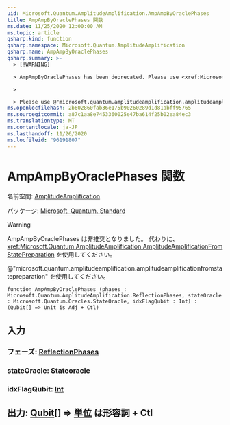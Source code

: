 ```yaml
---
uid: Microsoft.Quantum.AmplitudeAmplification.AmpAmpByOraclePhases
title: AmpAmpByOraclePhases 関数
ms.date: 11/25/2020 12:00:00 AM
ms.topic: article
qsharp.kind: function
qsharp.namespace: Microsoft.Quantum.AmplitudeAmplification
qsharp.name: AmpAmpByOraclePhases
qsharp.summary: >-
  > [!WARNING]

  > AmpAmpByOraclePhases has been deprecated. Please use <xref:Microsoft.Quantum.AmplitudeAmplification.AmplitudeAmplificationFromStatePreparation> instead.

  >

  > Please use @"microsoft.quantum.amplitudeamplification.amplitudeamplificationfromstatepreparation".
ms.openlocfilehash: 2b602860fab36e175b90260289d1d81abff95765
ms.sourcegitcommit: a87c1aa8e7453360025e47ba614f25b02ea84ec3
ms.translationtype: MT
ms.contentlocale: ja-JP
ms.lasthandoff: 11/26/2020
ms.locfileid: "96191807"
---
```

# <a name="ampampbyoraclephases-function"></a>AmpAmpByOraclePhases 関数

名前空間: [AmplitudeAmplification](xref:Microsoft.Quantum.AmplitudeAmplification)

パッケージ: [Microsoft. Quantum. Standard](https://nuget.org/packages/Microsoft.Quantum.Standard)


> [!WARNING]
> AmpAmpByOraclePhases は非推奨となりました。 代わりに、<xref:Microsoft.Quantum.AmplitudeAmplification.AmplitudeAmplificationFromStatePreparation> を使用してください。
>
> @"microsoft.quantum.amplitudeamplification.amplitudeamplificationfromstatepreparation" を使用してください。



```qsharp
function AmpAmpByOraclePhases (phases : Microsoft.Quantum.AmplitudeAmplification.ReflectionPhases, stateOracle : Microsoft.Quantum.Oracles.StateOracle, idxFlagQubit : Int) : (Qubit[] => Unit is Adj + Ctl)
```


## <a name="input"></a>入力

### <a name="phases--reflectionphases"></a>フェーズ: [ReflectionPhases](xref:Microsoft.Quantum.AmplitudeAmplification.ReflectionPhases)




### <a name="stateoracle--stateoracle"></a>stateOracle: [Stateoracle](xref:Microsoft.Quantum.Oracles.StateOracle)




### <a name="idxflagqubit--int"></a>idxFlagQubit: [Int](xref:microsoft.quantum.lang-ref.int)





## <a name="output--qubit--unit--is-adj--ctl"></a>出力: [Qubit](xref:microsoft.quantum.lang-ref.qubit)[] => [単位](xref:microsoft.quantum.lang-ref.unit)  は形容詞 + Ctl

